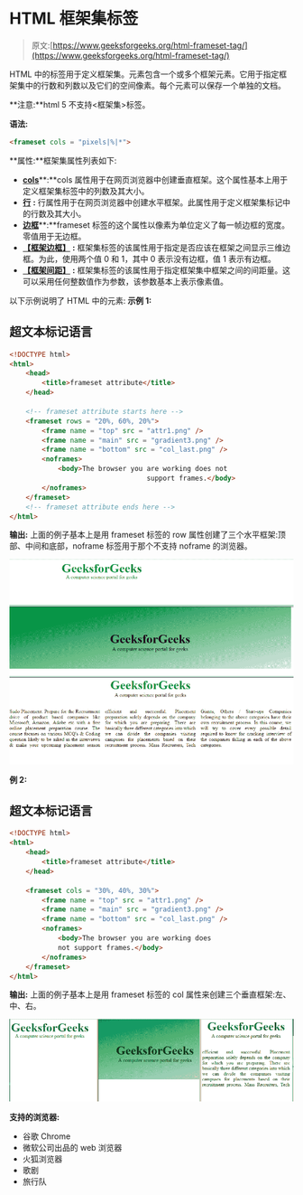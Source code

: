 # HTML 框架集标签

> 原文:[https://www.geeksforgeeks.org/html-frameset-tag/](https://www.geeksforgeeks.org/html-frameset-tag/)

HTML 中的标签用于定义框架集。元素包含一个或多个框架元素。它用于指定框架集中的行数和列数以及它们的空间像素。每个元素可以保存一个单独的文档。

**注意:**html 5 不支持<框架集>标签。

**语法:**

```html
<frameset cols = "pixels|%|*">
```

**属性:**框架集属性列表如下:

*   [**cols**](https://www.geeksforgeeks.org/html-cols-attribute/)**:**cols 属性用于在网页浏览器中创建垂直框架。这个属性基本上用于定义框架集标签中的列数及其大小。
*   [**行**](https://www.geeksforgeeks.org/html-rows-attribute/) **:** 行属性用于在网页浏览器中创建水平框架。此属性用于定义框架集标记中的行数及其大小。
*   [**边框**](https://www.geeksforgeeks.org/html-border-attribute/)**:**frameset 标签的这个属性以像素为单位定义了每一帧边框的宽度。零值用于无边框。
*   [**【框架边框】**](https://www.geeksforgeeks.org/html-frame-frameborder-attribute/) **:** 框架集标签的该属性用于指定是否应该在框架之间显示三维边框。为此，使用两个值 0 和 1，其中 0 表示没有边框，值 1 表示有边框。
*   [**【框架间距】**](https://www.geeksforgeeks.org/html5-mathml-framespacing-attribute/) **:** 框架集标签的该属性用于指定框架集中框架之间的间距量。这可以采用任何整数值作为参数，该参数基本上表示像素值。

以下示例说明了 HTML 中的元素:
**示例 1:**

## 超文本标记语言

```html
<!DOCTYPE html>
<html>
    <head>
        <title>frameset attribute</title>
    </head>

    <!-- frameset attribute starts here -->   
    <frameset rows = "20%, 60%, 20%">
        <frame name = "top" src = "attr1.png" />
        <frame name = "main" src = "gradient3.png" />
        <frame name = "bottom" src = "col_last.png" />
        <noframes>
            <body>The browser you are working does not
                                  support frames.</body>
        </noframes>
    </frameset>
    <!-- frameset attribute ends here -->
</html>                               
```

**输出:**
上面的例子基本上是用 frameset 标签的 row 属性创建了三个水平框架:顶部、中间和底部，noframe 标签用于那个不支持 noframe 的浏览器。

![](img/8cce7b1303b8598de79e38e195d585df.png)

**例 2:**

## 超文本标记语言

```html
<!DOCTYPE html>
<html>    
    <head>
        <title>frameset attribute</title>
    </head>

    <frameset cols = "30%, 40%, 30%">
        <frame name = "top" src = "attr1.png" />
        <frame name = "main" src = "gradient3.png" />
        <frame name = "bottom" src = "col_last.png" />        
        <noframes>
            <body>The browser you are working does
            not support frames.</body>
        </noframes>
    </frameset>
</html>
```

**输出:**
上面的例子基本上是用 frameset 标签的 col 属性来创建三个垂直框架:左、中、右。

![](img/007aa7a67f60d7c58f5c77af6ac290c4.png)

**支持的浏览器:**

*   谷歌 Chrome
*   微软公司出品的 web 浏览器
*   火狐浏览器
*   歌剧
*   旅行队